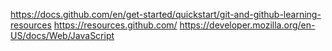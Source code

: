 https://docs.github.com/en/get-started/quickstart/git-and-github-learning-resources
https://resources.github.com/
https://developer.mozilla.org/en-US/docs/Web/JavaScript
